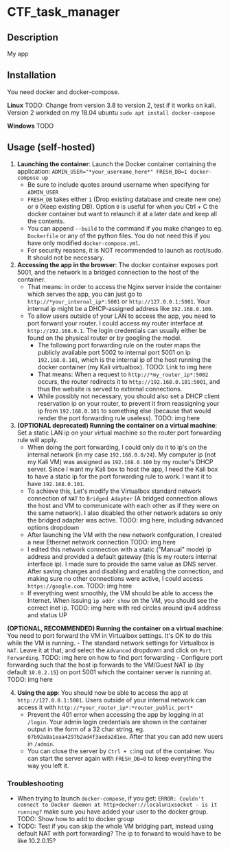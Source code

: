# CTF_task_manager
## Description
My app

## Installation
You need docker and docker-compose.

**Linux**
TODO: Change from version 3.8 to version 2, test if it works on kali. Version 2 workded on my 18.04 ubuntu
`sudo apt install docker-compose`

**Windows**
TODO

## Usage (self-hosted)
1. **Launching the container**: Launch the Docker container containing the application: `ADMIN_USER="*your_username_here*" FRESH_DB=1 docker-compose up`
    - Be sure to include quotes around username when specifying for `ADMIN_USER`
    - `FRESH_DB` takes either `1` (Drop existing database and create new one) or `0` (Keep existing DB). Option `0` is useful for when you Ctrl + C the docker container but want to relaunch it at a later date and keep all the contents.
    - You can append `--build` to the command if you make changes to eg. `Dockerfile` or any of the python files. You do not need this if you have only modified `docker-compose.yml`.
    - For security reasons, it is NOT recommended to launch as root/sudo. It should not be necessary.
2. **Accessing the app in the browser**: The docker container exposes port 5001, and the network is a bridged connection to the host of the container.
    - That means: in order to access the Nginx server inside the container which serves the app, you can just go to `http://*your_internal_ip*:5001` or `http://127.0.0.1:5001`. Your internal ip might be a DHCP-assigned address like `192.168.0.100`.
    - To allow users outside of your LAN to access the app, you need to port forward your router. I could access my router interface at `http://192.168.0.1`. The login credentials can usually either be found on the physical router or by googling the model.
      - The following port forwarding rule on the router maps the publicly available port 5002 to internal port 5001 on ip `192.168.0.101`, which is the internal ip of the host running the docker container (my Kali virtualbox). TODO: Link to img here
      - That means: When a request to `http://*my_router_ip*:5002` occurs, the router redirects it to `http://192.168.0.101:5001`, and thus the website is served to external connections.
      - While possibly not necessary, you should also set a DHCP client reservation ip on your router, to prevent it from reassigning your ip from `192.168.0.101` to something else (because that would render the port forwarding rule useless). TODO: img here
3. **(OPTIONAL deprecated) Running the container on a virtual machine**: Set a static LAN ip on your virtual machine so the router port forwarding rule will apply.
    - When doing the port forwarding, I could only do it to ip's on the internal network (in my case `192.168.0.0/24`). My computer ip (not my Kali VM) was assigned as `192.168.0.100` by my router's DHCP server. Since I want my Kali box to host the app, I need the Kali box to have a static ip for the port forwarding rule to work. I want it to have `192.168.0.101`.
    - To achieve this, Let's modify the Virtualbox standard network connection of `NAT` to `Bridged Adapter` (A bridged connection allows the host and VM to communicate with each other as if they were on the same network). I also disabled the other network adaters so only the bridged adapter was active. TODO: img here, including advanced options dropdown
    - After launching the VM with the new network confguration, I created a new Ethernet network connection TODO: img here
    - I edited this network connection with a static ("Manual" mode) ip address and provided a default gateway (this is my routers internal interface ip). I made sure to provide the same value as DNS server. After saving changes and disabling and enabling the connection, and making sure no other connections were active, I could access `https://google.com`. TODO: img here
    - If everything went smoothly, the VM should be able to access the Internet. When issuing `ip addr show` on the VM, you should see the correct inet ip. TODO: img here with red circles around ipv4 address and status UP

**(OPTIONAL, RECOMMENDED) Running the container on a virtual machine**: You need to port forward the VM in Virtualbox settings. It's OK to do this while the VM is running.
    - The standard network settings for Virtualbox is `NAT`. Leave it at that, and select the `Advanced` dropdown and click on `Port Forwarding`. TODO: img here on how to find port forwarding
    - Configure port forwarding such that the host ip forwards to the VM/Guest NAT ip (by default `10.0.2.15`) on port 5001 which the container server is running at. TODO: img here

4. **Using the app**: You should now be able to access the app at `http://127.0.0.1:5001`. Users outside of your internal network can access it with `http://*your_router_ip*:*router_public_port*`
    - Prevent the 401 error when accessing the app by logging in at `/login`. Your admin login credentials are shown in the container output in the form of a 32 char string, eg. `07b92a8a1eaa4297b2ad4f3aeda2d1ee`. After that you can add new users in `/admin`.
    - You can close the server by `Ctrl + c`:ing out of the container. You can start the server again with `FRESH_DB=0` to keep everything the way you left it.
  
### Troubleshooting
- When trying to launch `docker-compose`, if you get: `ERROR: Couldn't connect to Docker daemon at http+docker://localunixsocket - is it running?` make sure you have added your user to the docker group. TODO: Show how to add to docker group
- TODO: Test if you can skip the whole VM bridging part, instead using default NAT with port forwarding? The ip to forward to would have to be like 10.2.0.15?
